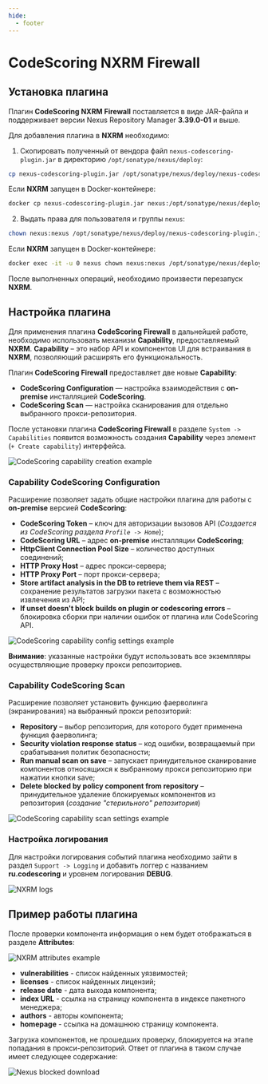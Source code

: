 ```yaml
---
hide:
  - footer
---
```

# CodeScoring NXRM Firewall

## Установка плагина

Плагин **CodeScoring NXRM Firewall** поставляется в виде JAR-файла и поддерживает версии Nexus Repository Manager **3.39.0-01** и выше.

Для добавления плагина в **NXRM** необходимо:

1. Скопировать полученный от вендора файл `nexus-codescoring-plugin.jar` в директорию `/opt/sonatype/nexus/deploy`:
```bash
cp nexus-codescoring-plugin.jar /opt/sonatype/nexus/deploy/nexus-codescoring-plugin.jar
```
Если **NXRM** запущен в Docker-контейнере:
```bash
docker cp nexus-codescoring-plugin.jar nexus:/opt/sonatype/nexus/deploy/nexus-codescoring-plugin.jar
```
2. Выдать права для пользователя и группы `nexus`:
```bash
chown nexus:nexus /opt/sonatype/nexus/deploy/nexus-codescoring-plugin.jar
```
Если **NXRM** запущен в Docker-контейнере:
```bash
docker exec -it -u 0 nexus chown nexus:nexus /opt/sonatype/nexus/deploy/nexus-codescoring-plugin.jar
```

После выполненных операций, необходимо произвести перезапуск **NXRM**.

## Настройка плагина

Для применения плагина **CodeScoring Firewall** в дальнейшей работе, необходимо использовать механизм **Capability**, предоставляемый **NXRM**. **Capability** – это набор API и компонентов UI для встраивания в **NXRM**, позволяющий расширять его функциональность.

Плагин **CodeScoring Firewall** предоставляет две новые **Capability**:

- **CodeScoring Configuration** — настройка взаимодействия с **on-premise** инсталляцией **CodeScoring**.
- **CodeScoring Scan** — настройка сканирования для отдельно выбранного прокси-репозитория.

После установки плагина **CodeScoring Firewall** в разделе `System -> Capabilities` появится возможность создания **Capability** через элемент (`+ Create capability`) интерфейса.

![CodeScoring capability creation example](/assets/img/firewall/capability_create_example.png)

### Capability CodeScoring Configuration

Расширение позволяет задать общие настройки плагина для работы с **on-premise** версией **CodeScoring**:

- **CodeScoring Token** – ключ для авторизации вызовов API (*Создается из CodeScoring раздела `Profile -> Home`*);
- **CodeScoring URL** – адрес **on-premise** инсталляции **CodeScoring**;
- **HttpClient Connection Pool Size** – количество доступных соединений;
- **HTTP Proxy Host** – адрес прокси-сервера;
- **HTTP Proxy Port** – порт прокси-сервера;
- **Store artifact analysis in the DB to retrieve them via REST** – сохранение результатов загрузки пакета с возможностью извлечения из API;
- **If unset doesn't block builds on plugin or codescoring errors** – блокировка сборки при наличии ошибок от плагина или CodeScoring API.

![CodeScoring capability config settings example](/assets/img/firewall/capability_config_settings_example.png)

**Внимание**: указанные настройки будут использовать все экземпляры осуществляющие проверку прокси репозиториев.

### Capability CodeScoring Scan

Расширение позволяет установить функцию фаерволинга (экранирования) на выбранный прокси репозиторий:

- **Repository** – выбор репозитория, для которого будет применена функция фаерволинга;
- **Security violation response status** – код ошибки, возвращаемый при срабатывания политик безопасности;
- **Run manual scan on save** – запускает принудительное сканирование компонентов относящихся к выбранному прокси репозиторию при нажатии кнопки save;
- **Delete blocked by policy component from repository** – принудительное удаление блокируемых компонентов из репозитория (*создание "стерильного" репозитория*)

![CodeScoring capability scan settings example](/assets/img/firewall/capability_scan_settings_example.png)

### Настройка логирования

Для настройки логирования событий плагина необходимо зайти в раздел `Support -> Logging` и добавить логгер с названием **ru.codescoring** и уровнем логирования **DEBUG**.

![NXRM logs](/assets/img/firewall/nxrm_logs.png)

## Пример работы плагина

После проверки компонента информация о нем будет отображаться в разделе **Attributes**:

![NXRM attributes example](/assets/img/firewall/nxrm_attributes.png)

- **vulnerabilities** - список найденных уязвимостей;
- **licenses** - список найденных лицензий;
- **release date** - дата выхода компонента;
- **index URL** - ссылка на страницу компонента в индексе пакетного менеджера;
- **authors** - авторы компонента;
- **homepage** - ссылка на домашнюю страницу компонента.

Загрузка компонентов, не прошедших проверку, блокируется на этапе попадания в прокси-репозиторий. Ответ от плагина в таком случае имеет следующее содержание:

![Nexus blocked download](/assets/img/firewall/nexus_blocked_download.gif)
